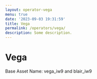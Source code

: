 ```yaml
---
layout: operator-vega
menu: true
date: '2023-09-03 19:31:59'
title: Vega
permalink: /operators/vega/
description: Some description.
---
```


# Vega

Base Asset Name: vega_iw9 and blair_iw9